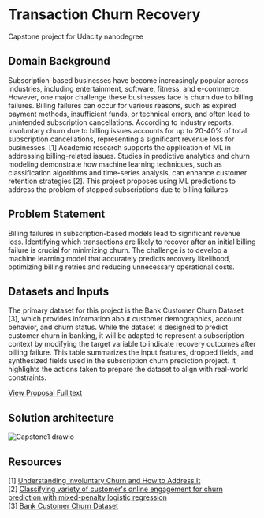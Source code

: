 # Transaction Churn Recovery
Capstone project for Udacity nanodegree
## Domain Background
Subscription-based businesses have become increasingly popular across industries, including entertainment, software, fitness, and e-commerce. However, one major challenge these businesses face is churn due to billing failures. Billing failures can occur for various reasons, such as expired payment methods, insufficient funds, or technical errors, and often lead to unintended subscription cancellations. According to industry reports, involuntary churn due to billing issues accounts for up to 20-40% of total subscription cancellations, representing a significant revenue loss for businesses. [1]
Academic research supports the application of ML in addressing billing-related issues. Studies in predictive analytics and churn modeling demonstrate how machine learning techniques, such as classification algorithms and time-series analysis, can enhance customer retention strategies [2]. 
This project proposes using ML predictions to address the problem of stopped subscriptions due to billing failures
##  Problem Statement
Billing failures in subscription-based models lead to significant revenue loss. Identifying which transactions are likely to recover after an initial billing failure is crucial for minimizing churn. The challenge is to develop a machine learning model that accurately predicts recovery likelihood, optimizing billing retries and reducing unnecessary operational costs.

##  Datasets and Inputs
The primary dataset for this project is the Bank Customer Churn Dataset [3], which provides information about customer demographics, account behavior, and churn status. While the dataset is designed to predict customer churn in banking, it will be adapted to represent a subscription context by modifying the target variable to indicate recovery outcomes after billing failure.
This table summarizes the input features, dropped fields, and synthesized fields used in the subscription churn prediction project. It highlights the actions taken to prepare the dataset to align with real-world constraints.

[View Proposal Full text](CapstoneProposal.pdf)


## Solution architecture

![Capstone1 drawio](https://github.com/user-attachments/assets/06a09369-c1da-4e5f-8a07-ddb4873345b7)



## Resources
[1] [Understanding Involuntary Churn and How to Address It](#https://optimizedpayments.com/insights/recurring/involuntary-churn-and-how-to-address-it/)  
[2] [Classifying variety of customer's online engagement for churn prediction with mixed-penalty logistic regression](#https://arxiv.org/abs/2105.07671)  
[3] [Bank Customer Churn Dataset](#https://www.kaggle.com/datasets/gauravtopre/bank-customer-churn-dataset?resource=download)


